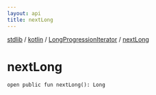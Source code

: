 ```yaml
---
layout: api
title: nextLong
---
```

[stdlib](../../index.html) / [kotlin](../index.html) / [LongProgressionIterator](index.html) / [nextLong](nextLong.html)

# nextLong

```
open public fun nextLong(): Long
```
